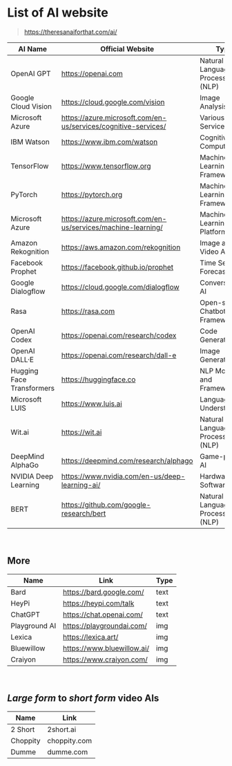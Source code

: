# List of AI website
> https://theresanaiforthat.com/ai/

| AI Name                | Official Website                          | Type                                    |
|------------------------|-------------------------------------------|-----------------------------------------|
| OpenAI GPT             | https://openai.com                         | Natural Language Processing (NLP)       |
| Google Cloud Vision    | https://cloud.google.com/vision            | Image Analysis                          |
| Microsoft Azure       | https://azure.microsoft.com/en-us/services/cognitive-services/ | Various AI Services                   |
| IBM Watson             | https://www.ibm.com/watson                 | Cognitive Computing                     |
| TensorFlow             | https://www.tensorflow.org                 | Machine Learning Framework              |
| PyTorch                | https://pytorch.org                        | Machine Learning Framework              |
| Microsoft Azure       | https://azure.microsoft.com/en-us/services/machine-learning/ | Machine Learning Platform            |
| Amazon Rekognition     | https://aws.amazon.com/rekognition         | Image and Video Analysis                 |
| Facebook Prophet       | https://facebook.github.io/prophet          | Time Series Forecasting                  |
| Google Dialogflow      | https://cloud.google.com/dialogflow         | Conversational AI                        |
| Rasa                   | https://rasa.com                           | Open-source Chatbot Framework            |
| OpenAI Codex           | https://openai.com/research/codex          | Code Generation                          |
| OpenAI DALL·E          | https://openai.com/research/dall-e         | Image Generation                         |
| Hugging Face Transformers | https://huggingface.co                   | NLP Models and Framework                 |
| Microsoft LUIS         | https://www.luis.ai                         | Language Understanding                   |
| Wit.ai                 | https://wit.ai                              | Natural Language Processing (NLP)       |
| DeepMind AlphaGo       | https://deepmind.com/research/alphago      | Game-playing AI                          |
| NVIDIA Deep Learning   | https://www.nvidia.com/en-us/deep-learning-ai/ | Hardware and Software for AI        |
| BERT                   | https://github.com/google-research/bert    | Natural Language Processing (NLP)       |


<br>

## More

| Name | Link | Type |
|---|---|---|
| Bard | https://bard.google.com/ | text |
| HeyPi | https://heypi.com/talk | text |
| ChatGPT | https://chat.openai.com/ | text |
| Playground AI | https://playgroundai.com/ | img |
| Lexica | https://lexica.art/ | img |
| Bluewillow | https://www.bluewillow.ai/ | img |
| Craiyon | https://www.craiyon.com/ | img |

<br>

## _Large form_ to _short form_ video AIs

| Name | Link |
|---|---|
| 2 Short | 2short.ai |
| Choppity | choppity.com |
| Dumme | dumme.com |
